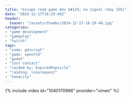 ```yaml
---
title: "escape room game dev &#124; no signal (day 158)"
date: "2024-12-17T16:29:40Z"
header:
  teaser: "/assets/thumbs/2024-12-17-16-29-40.jpg"
categories:
- "game development"
- "gameplay"
- "twitch"
tags:
- "code: gdscript"
- "game: openttd"
- "godot"
- "lost contact"
- "raided by: ExpiredPopsicle"
- "raiding: lunarequest"
- "tenacity"
---
```

{% include video id="1040170966" provider="vimeo" %}
